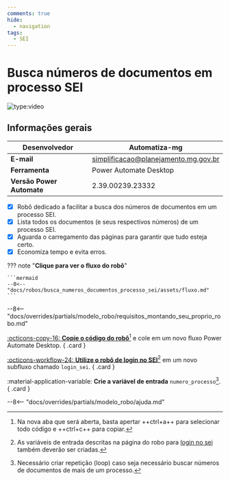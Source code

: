 ```yaml
---
comments: true
hide:
  - navigation
tags:
  - SEI
---
```


# Busca números de documentos em processo SEI

![type:video](https://www.youtube.com/embed/2GMy8TcuQ6A)

## Informações gerais

| **Desenvolvedor**| Automatiza-mg  |
| ----------- | ------------------------------------ |
| **E-mail**       | simplificacao@planejamento.mg.gov.br|
| **Ferramenta**    | Power Automate Desktop |
| **Versão Power Automate**    | 2.39.00239.23332 |

- [x] Robô dedicado a facilitar a busca dos números de documentos em um processo SEI.
- [x] Lista todos os documentos (e seus respectivos números) de um processo SEI.
- [x] Aguarda o carregamento das páginas para garantir que tudo esteja certo.
- [x] Economiza tempo e evita erros.

??? note "**Clique para ver o fluxo do robô**"

    ```mermaid
    --8<-- "docs/robos/busca_numeros_documentos_processo_sei/assets/fluxo.md"
    ```

--8<-- "docs/overrides/partials/modelo_robo/requisitos_montando_seu_proprio_robo.md"

<div class="grid" markdown>

[:octicons-copy-16: __Copie o código do robô__](https://raw.githubusercontent.com/automatiza-mg/biblioteca-de-robos/main/robos/busca_numeros_documentos_processo_sei.txt)[^1] e cole em um novo fluxo Power Automate Desktop.
{ .card }

[:octicons-workflow-24: __Utilize o robô de login no SEI__](../login_sei/)[^2] em um novo subfluxo chamado `login_sei`.
{ .card }

:material-application-variable: __Crie a variável de entrada__ `numero_processo`[^3].
{ .card }

</div>

--8<-- "docs/overrides/partials/modelo_robo/ajuda.md"

[^1]: Na nova aba que será aberta, basta apertar ++ctrl+a++ para selecionar todo código e ++ctrl+c++ para copiar.
[^2]: As variáveis de entrada descritas na página do robo para [login no sei](../login_sei/#montando-o-seu-robo) também deverão ser criadas.
[^3]: Necessário criar repetição (loop) caso seja necessário buscar números de documentos de mais de um processo.
